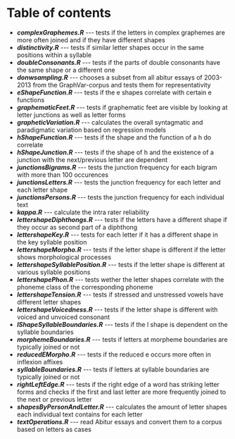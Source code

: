 # Table of contents

- ***complexGraphemes.R*** --- tests if the letters in complex graphemes are more often joined and if they have different shapes   
- ***distinctivity.R*** --- tests if similar letter shapes occur in the same positions within a syllable  
- ***doubleConsonants.R*** --- tests if the parts of double consonants have the same shape or a different one  
- ***donwsampling.R*** --- chooses a subset from all abitur essays of 2003-2013 from the GraphVar-corpus and tests them for representativity
- ***eShapeFunction.R*** --- tests if the e shapes correlate with certain e functions  
- ***graphematicFeet.R*** --- tests if graphematic feet are visible by looking at letter junctions as well as letter forms   
- ***grapheticVariation.R*** --- calculates the overall syntagmatic and paradigmatic variation based on regression models
- ***hShapeFunction.R*** --- tests if the shape and the function of a h do correlate
- ***hShapeJunction.R*** --- tests if the shape of h and the existence of a junction with the next/previous letter are dependent
- ***junctionsBigrams.R*** --- tests the junction frequency for each bigram with more than 100 occurences
- ***junctionsLetters.R*** --- tests the junction frequency for each letter and each letter shape 
- ***junctionsPersons.R*** --- tests the junction frequency for each individual text  
- ***kappa.R*** --- calculate the intra rater reliability  
- ***lettershapeDiphthongs.R*** --- tests if the letters have a different shape if they occur as second part of a diphthong 
- ***lettershapeKey.R*** --- tests for each letter if it has a different shape in the key syllable position   
- ***lettershapeMorpho.R*** --- tests if the letter shape is different if the letter shows morphological processes 
- ***lettershapeSyllablePosition.R*** --- tests if the letter shape is different at various syllable positions   
- ***lettershapePhon.R*** --- tests wether the letter shapes correlate with the phoneme class of the corresponding phoneme   
- ***lettershapeTension.R*** --- tests if stressed and unstressed vowels have different letter shapes
- ***lettershapeVoicedness.R*** --- tests if the letter shape is different with voiced and unvoiced consonant
- ***lShapeSyllableBoundaries.R*** --- tests if the l shape is dependent on the syllable boundaries   
- ***morphemeBoundaries.R*** --- tests if letters at morpheme boundaries are typically joined or not
- ***reducedEMorpho.R*** --- tests if the reduced e occurs more often in inflexion affixes   
- ***syllableBoundaries.R*** --- tests if letters at syllable boundaries are typically joined or not
- ***rightLeftEdge.R*** --- tests if the right edge of a word has striking letter forms and checks if the first and last letter are more frequently joined to the next or previous letter   
- ***shapesByPersonAndLetter.R*** --- calculates the amount of letter shapes each individual text contains for each letter    
- ***textOperations.R*** --- read Abitur essays and convert them to a corpus based on letters as cases    

